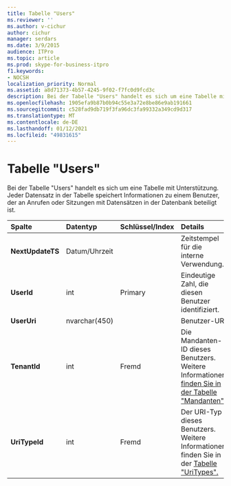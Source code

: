 ```yaml
---
title: Tabelle "Users"
ms.reviewer: ''
ms.author: v-cichur
author: cichur
manager: serdars
ms.date: 3/9/2015
audience: ITPro
ms.topic: article
ms.prod: skype-for-business-itpro
f1.keywords:
- NOCSH
localization_priority: Normal
ms.assetid: a8d71373-4b57-4245-9f02-f7fc0d9fcd3c
description: Bei der Tabelle "Users" handelt es sich um eine Tabelle mit Unterstützung. Jeder Datensatz in der Tabelle speichert Informationen zu einem Benutzer, der an Anrufen oder Sitzungen mit Datensätzen in der Datenbank beteiligt ist.
ms.openlocfilehash: 1905efa9b87b0b94c55e3a72e8be86e9ab191661
ms.sourcegitcommit: c528fad9db719f3fa96dc3fa99332a349cd9d317
ms.translationtype: MT
ms.contentlocale: de-DE
ms.lasthandoff: 01/12/2021
ms.locfileid: "49831615"
---
```

# <a name="users-table"></a>Tabelle "Users"
 
Bei der Tabelle "Users" handelt es sich um eine Tabelle mit Unterstützung. Jeder Datensatz in der Tabelle speichert Informationen zu einem Benutzer, der an Anrufen oder Sitzungen mit Datensätzen in der Datenbank beteiligt ist.
  
|**Spalte**|**Datentyp**|**Schlüssel/Index**|**Details**|
|:-----|:-----|:-----|:-----|
|**NextUpdateTS** <br/> |Datum/Uhrzeit  <br/> ||Zeitstempel für die interne Verwendung.  <br/> |
|**UserId** <br/> |int  <br/> |Primary  <br/> |Eindeutige Zahl, die diesen Benutzer identifiziert.  <br/> |
|**UserUri** <br/> |nvarchar(450)  <br/> | <br/> |Benutzer-URI  <br/> |
|**TenantId** <br/> |int  <br/> |Fremd  <br/> |Die Mandanten-ID dieses Benutzers. Weitere Informationen [finden Sie in der Tabelle "Mandanten".](tenants.md) <br/> |
|**UriTypeId** <br/> |int  <br/> |Fremd  <br/> |Der URI-Typ dieses Benutzers. Weitere Informationen finden Sie in der [Tabelle "UriTypes".](uritypes.md) <br/> |
   

